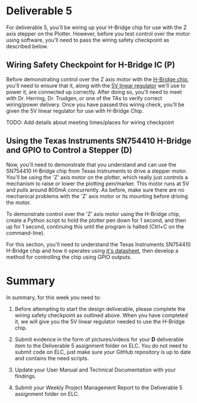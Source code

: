 # Deliverable 5

For deliverable 5, you'll be wiring up your H-Bridge chip for use with the Z axis stepper on the Plotter. However, before you test control over the motor using software, you'll need to pass the wiring safety checkpoint as described below.

## Wiring Safety Checkpoint for H-Bridge IC (P)

Before demonstrating control over the Z axis motor with the [H-Bridge chip](https://www.ti.com/lit/ds/symlink/sn754410.pdf), you'll need to ensure that it, along with the [5V linear regulator](https://www.mouser.com/datasheet/2/308/MC7800_D-1773680.pdf) we'll use to power it, are connected up correctly. After doing so, you'll need to meet with Dr. Herring, Dr. Trudgen, or one of the TAs to verify correct wiring/power delivery. Once you have passed this wiring check, you'll be given the 5V linear regulator for use with H-Bridge Chip.

TODO: Add details about meeting times/places for wiring checkpoint

## Using the Texas Instruments SN754410 H-Bridge and GPIO to Control a Stepper (D)

Now, you'll need to demonstrate that you understand and can use the SN754410 H-Bridge chip from Texas Instruments to drive a stepper motor. You'll be using the 'Z' axis motor on the plotter, which really just controls a mechanism to raise or lower the plotting pen/marker. This motor runs at 5V and pulls around 800mA concurrently. As before, make sure there are no mechanical problems with the 'Z' axis motor or its mounting before driving the motor.

To demonstrate control over the 'Z' axis motor using the H-Bridge chip, create a Python script to hold the plotter pen down for 1 second, and then up for 1 second, continuing this until the program is halted (Ctrl+C on the command-line).

For this section, you'll need to understand the Texas Instruments SN754410 H-Bridge chip and how it operates using [it's datasheet](https://www.ti.com/lit/ds/symlink/sn754410.pdf), then develop a method for controlling the chip using GPIO outputs.

# Summary

In summary, for this week you need to:

1. Before attempting to start the design deliverable, please complete the wiring safety checkpoint as outlined above. When you have completed it, we will give you the 5V linear regulator needed to use the H-Bridge chip.

2. Submit evidence in the form of pictures/videos for your **D** deliverable item to the Deliverable 5 assignment folder on ELC. You do not need to submit code on ELC, just make sure your GitHub repository is up to date and contains the need scripts.

3. Update your User Manual and Technical Documentation with your findings.

4. Submit your Weekly Project Management Report to the Deliverable 5 assignment folder on ELC.